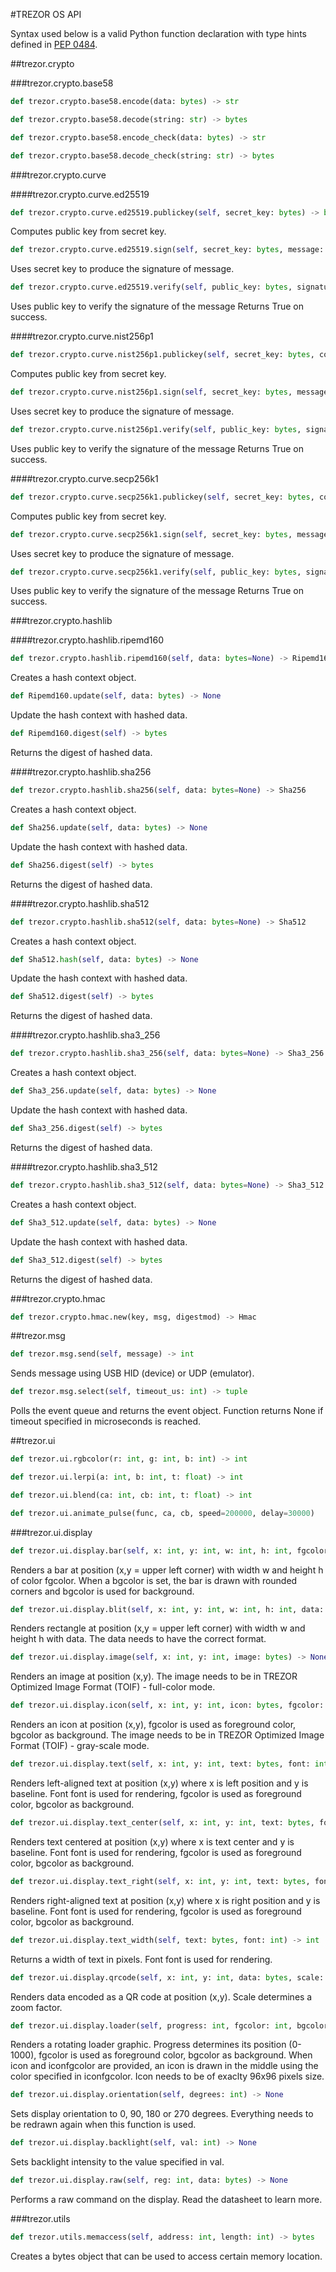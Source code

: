 #TREZOR OS API

Syntax used below is a valid Python function declaration with type hints defined in [PEP 0484](https://www.python.org/dev/peps/pep-0484/).

##trezor.crypto

###trezor.crypto.base58

``` python
def trezor.crypto.base58.encode(data: bytes) -> str
```
``` python
def trezor.crypto.base58.decode(string: str) -> bytes
```
``` python
def trezor.crypto.base58.encode_check(data: bytes) -> str
```
``` python
def trezor.crypto.base58.decode_check(string: str) -> bytes
```

###trezor.crypto.curve

####trezor.crypto.curve.ed25519

``` python
def trezor.crypto.curve.ed25519.publickey(self, secret_key: bytes) -> bytes
```

Computes public key from secret key.

``` python
def trezor.crypto.curve.ed25519.sign(self, secret_key: bytes, message: bytes) -> bytes
```

Uses secret key to produce the signature of message.

``` python
def trezor.crypto.curve.ed25519.verify(self, public_key: bytes, signature: bytes, message: bytes) -> bool
```

Uses public key to verify the signature of the message
Returns True on success.


####trezor.crypto.curve.nist256p1

``` python
def trezor.crypto.curve.nist256p1.publickey(self, secret_key: bytes, compressed: bool=True) -> bytes
```

Computes public key from secret key.

``` python
def trezor.crypto.curve.nist256p1.sign(self, secret_key: bytes, message: bytes) -> bytes
```

Uses secret key to produce the signature of message.

``` python
def trezor.crypto.curve.nist256p1.verify(self, public_key: bytes, signature: bytes, message: bytes) -> bool
```

Uses public key to verify the signature of the message
Returns True on success.


####trezor.crypto.curve.secp256k1

``` python
def trezor.crypto.curve.secp256k1.publickey(self, secret_key: bytes, compressed: bool=True) -> bytes
```

Computes public key from secret key.

``` python
def trezor.crypto.curve.secp256k1.sign(self, secret_key: bytes, message: bytes) -> bytes
```

Uses secret key to produce the signature of message.

``` python
def trezor.crypto.curve.secp256k1.verify(self, public_key: bytes, signature: bytes, message: bytes) -> bool
```

Uses public key to verify the signature of the message
Returns True on success.


###trezor.crypto.hashlib

####trezor.crypto.hashlib.ripemd160

``` python
def trezor.crypto.hashlib.ripemd160(self, data: bytes=None) -> Ripemd160
```

Creates a hash context object.

``` python
def Ripemd160.update(self, data: bytes) -> None
```

Update the hash context with hashed data.

``` python
def Ripemd160.digest(self) -> bytes
```

Returns the digest of hashed data.


####trezor.crypto.hashlib.sha256

``` python
def trezor.crypto.hashlib.sha256(self, data: bytes=None) -> Sha256
```

Creates a hash context object.

``` python
def Sha256.update(self, data: bytes) -> None
```

Update the hash context with hashed data.

``` python
def Sha256.digest(self) -> bytes
```

Returns the digest of hashed data.


####trezor.crypto.hashlib.sha512

``` python
def trezor.crypto.hashlib.sha512(self, data: bytes=None) -> Sha512
```

Creates a hash context object.

``` python
def Sha512.hash(self, data: bytes) -> None
```

Update the hash context with hashed data.

``` python
def Sha512.digest(self) -> bytes
```

Returns the digest of hashed data.


####trezor.crypto.hashlib.sha3_256

``` python
def trezor.crypto.hashlib.sha3_256(self, data: bytes=None) -> Sha3_256
```

Creates a hash context object.

``` python
def Sha3_256.update(self, data: bytes) -> None
```

Update the hash context with hashed data.

``` python
def Sha3_256.digest(self) -> bytes
```

Returns the digest of hashed data.


####trezor.crypto.hashlib.sha3_512

``` python
def trezor.crypto.hashlib.sha3_512(self, data: bytes=None) -> Sha3_512
```

Creates a hash context object.

``` python
def Sha3_512.update(self, data: bytes) -> None
```

Update the hash context with hashed data.

``` python
def Sha3_512.digest(self) -> bytes
```

Returns the digest of hashed data.


###trezor.crypto.hmac

``` python
def trezor.crypto.hmac.new(key, msg, digestmod) -> Hmac
```

##trezor.msg

``` python
def trezor.msg.send(self, message) -> int
```

Sends message using USB HID (device) or UDP (emulator).

``` python
def trezor.msg.select(self, timeout_us: int) -> tuple
```

Polls the event queue and returns the event object.
Function returns None if timeout specified in microseconds is reached.


##trezor.ui

``` python
def trezor.ui.rgbcolor(r: int, g: int, b: int) -> int
```
``` python
def trezor.ui.lerpi(a: int, b: int, t: float) -> int
```
``` python
def trezor.ui.blend(ca: int, cb: int, t: float) -> int
```
``` python
def trezor.ui.animate_pulse(func, ca, cb, speed=200000, delay=30000)
```

###trezor.ui.display

``` python
def trezor.ui.display.bar(self, x: int, y: int, w: int, h: int, fgcolor: int, bgcolor: int=None) -> None
```

Renders a bar at position (x,y = upper left corner) with width w and height h of color fgcolor.
When a bgcolor is set, the bar is drawn with rounded corners and bgcolor is used for background.

``` python
def trezor.ui.display.blit(self, x: int, y: int, w: int, h: int, data: bytes) -> None
```

Renders rectangle at position (x,y = upper left corner) with width w and height h with data.
The data needs to have the correct format.

``` python
def trezor.ui.display.image(self, x: int, y: int, image: bytes) -> None
```

Renders an image at position (x,y).
The image needs to be in TREZOR Optimized Image Format (TOIF) - full-color mode.

``` python
def trezor.ui.display.icon(self, x: int, y: int, icon: bytes, fgcolor: int, bgcolor: int) -> None
```

Renders an icon at position (x,y), fgcolor is used as foreground color, bgcolor as background.
The image needs to be in TREZOR Optimized Image Format (TOIF) - gray-scale mode.

``` python
def trezor.ui.display.text(self, x: int, y: int, text: bytes, font: int, fgcolor: int, bgcolor: int) -> None
```

Renders left-aligned text at position (x,y) where x is left position and y is baseline.
Font font is used for rendering, fgcolor is used as foreground color, bgcolor as background.

``` python
def trezor.ui.display.text_center(self, x: int, y: int, text: bytes, font: int, fgcolor: int, bgcolor: int) -> None
```

Renders text centered at position (x,y) where x is text center and y is baseline.
Font font is used for rendering, fgcolor is used as foreground color, bgcolor as background.

``` python
def trezor.ui.display.text_right(self, x: int, y: int, text: bytes, font: int, fgcolor: int, bgcolor: int) -> None
```

Renders right-aligned text at position (x,y) where x is right position and y is baseline.
Font font is used for rendering, fgcolor is used as foreground color, bgcolor as background.

``` python
def trezor.ui.display.text_width(self, text: bytes, font: int) -> int
```

Returns a width of text in pixels. Font font is used for rendering.

``` python
def trezor.ui.display.qrcode(self, x: int, y: int, data: bytes, scale: int) -> None
```

Renders data encoded as a QR code at position (x,y).
Scale determines a zoom factor.

``` python
def trezor.ui.display.loader(self, progress: int, fgcolor: int, bgcolor: int, icon: bytes=None, iconfgcolor: int=None) -> None
```

Renders a rotating loader graphic.
Progress determines its position (0-1000), fgcolor is used as foreground color, bgcolor as background.
When icon and iconfgcolor are provided, an icon is drawn in the middle using the color specified in iconfgcolor.
Icon needs to be of exaclty 96x96 pixels size.

``` python
def trezor.ui.display.orientation(self, degrees: int) -> None
```

Sets display orientation to 0, 90, 180 or 270 degrees.
Everything needs to be redrawn again when this function is used.

``` python
def trezor.ui.display.backlight(self, val: int) -> None
```

Sets backlight intensity to the value specified in val.

``` python
def trezor.ui.display.raw(self, reg: int, data: bytes) -> None
```

Performs a raw command on the display. Read the datasheet to learn more.


###trezor.utils

``` python
def trezor.utils.memaccess(self, address: int, length: int) -> bytes
```

Creates a bytes object that can be used to access certain memory location.

